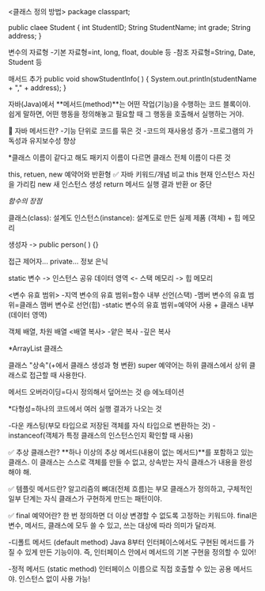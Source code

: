 <클래스 정의 방법>
package classpart;

public claee Student {
    int StudentID;
    String StudentName;
    int grade;
    String address;
}

변수의 자료형
-기본 자료형=int, long, float, double 등
-참조 자료형=String, Date, Student 등

매서드 추가
public void showStudentInfo( ) {
    System.out.println(studentName + "," + address);
  }
 
자바(Java)에서 **메서드(method)**는 어떤 작업(기능)을 수행하는 코드 블록이야.
쉽게 말하면, 어떤 행동을 정의해놓고 필요할 때 그 행동을 호출해서 실행하는 거야.

🔧 자바 메서드란?
-기능 단위로 코드를 묶은 것
-코드의 재사용성 증가
-프로그램의 가독성과 유지보수성 향상

*클래스 이름이 같다고 해도 패키지 이름이 다르면 클래스 전체 이름이 다른 것

  this, retuen, new 예약어와 반환형
  ✅ 자바 키워드/개념 비교
this	현재 인스턴스 자신을 가리킴
new	새 인스턴스 생성
return	메서드 실행 결과 반환 or 중단

  *함수의 장점*

클래스(class): 설계도
인스턴스(instance): 설계도로 만든 실제 제품 (객체) + 힙 메모리

생성자 -> public person( ) {}
 
접근 제어자... private... 정보 은닉

static 변수 -> 인스턴스 공유
데이터 영역 <- 스택 메모리 -> 힙 메모리

<변수 유효 범위>
-지역 변수의 유효 범위=함수 내부 선언(스택)
-멤버 변수의 유효 범위=클래스 맴버 변수로 선언(힙)
-static 변수의 유효 범위=예약어 사용 + 클래스 내부(데이터 영역)


객체 배열, 차원 배열
<배열 복사>
-얕은 복사
-깊은 복사

*ArrayList 클래스

클래스 "상속"(+에서 클래스 생성과 형 변환)
super 예약어는 하위 클래스에서 상위 클래스로 접근할 때 사용한다.

메서드 오버라이딩=다시 정의해서 덮어쓰는 것
@ 에노테이션

*다형성=하나의 코드에서 여러 실행 결과가 나오는 것

-다운 캐스팅(부모 타입으로 저장된 객체를 자식 타입으로 변환하는 것)
-instanceof(객체가 특정 클래스의 인스턴스인지 확인할 때 사용)

✅ 추상 클래스란?
**하나 이상의 추상 메서드(내용이 없는 메서드)**를 포함하고 있는 클래스.
이 클래스는 스스로 객체를 만들 수 없고, 상속받는 자식 클래스가 내용을 완성해야 해.

✅ 템플릿 메서드란?
알고리즘의 뼈대(전체 흐름)는 부모 클래스가 정의하고,
구체적인 일부 단계는 자식 클래스가 구현하게 만드는 패턴이야.

✅ final 예약어란?
한 번 정의하면 더 이상 변경할 수 없도록 고정하는 키워드야.
final은 변수, 메서드, 클래스에 모두 쓸 수 있고, 쓰는 대상에 따라 의미가 달라져.

-디폴트 메서드 (default method)
Java 8부터 인터페이스에서도 구현된 메서드를 가질 수 있게 만든 기능이야.
즉, 인터페이스 안에서 메서드의 기본 구현을 정의할 수 있어!

-정적 메서드 (static method)
인터페이스 이름으로 직접 호출할 수 있는 공용 메서드야.
인스턴스 없이 사용 가능!